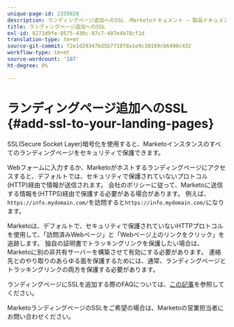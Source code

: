 ```yaml
---
unique-page-id: 2359828
description: ランディングページ追加へのSSL -Marketoドキュメント — 製品ドキュメント
title: ランディングページ追加へのSSL
exl-id: 8271d9fe-0575-430c-97c7-407e4b78cf1d
translation-type: tm+mt
source-git-commit: 72e1d29347bd5b77107da1e9c30169cb6490c432
workflow-type: tm+mt
source-wordcount: '187'
ht-degree: 0%

---
```


# ランディングページ追加へのSSL {#add-ssl-to-your-landing-pages}

SSL(Secure Socket Layer)暗号化を使用すると、Marketoインスタンスのすべてのランディングページをセキュリティで保護できます。

Webフォームに入力するか、Marketoがホストするランディングページにアクセスすると、デフォルトでは、セキュリティで保護されていないプロトコル(HTTP)経由で情報が送信されます。 会社のポリシーに従って、Marketoに送信する情報を(HTTPS)経由で保護する必要がある場合があります。 例えば、`https://info.mydomain.com/`を訪問すると`https://info.mydomain.com/`になります。

Marketoは、デフォルトで、セキュリティで保護されていないHTTPプロトコルを使用して、「訪問済みWebページ」と「Webページ上のリンクをクリック」を追跡します。 独自の証明書でトラッキングリンクを保護したい場合は、Marketoに別の非共有サーバーを構築させて有効にする必要があります。 連絡先とのやり取りのあらゆる面を保護するためには、通常、ランディングページとトラッキングリンクの両方を保護する必要があります。

ランディングページにSSLを追加する際のFAQについては、[この記事](https://nation.marketo.com/t5/Knowledgebase/Overview-amp-FAQ-Secured-Domains/ta-p/300900)を参照してください。

MarketoランディングページのSSLをご希望の場合は、Marketoの営業担当者にお問い合わせください。
